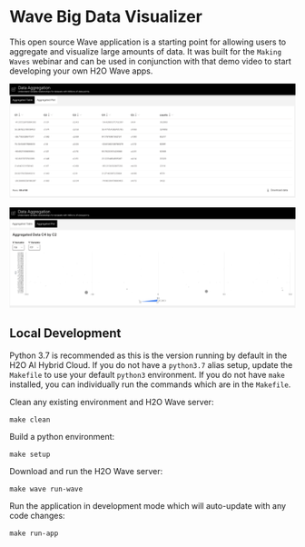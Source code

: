 # Wave Big Data Visualizer

This open source Wave application is a starting point for allowing users to aggregate and visualize large amounts of 
data. It was built for the `Making Waves` webinar and can be used in conjunction with that demo video to start 
developing your own H2O Wave apps.

![](static/screenshot-1.png)

![](static/screenshot-2.png)

## Local Development

Python 3.7 is recommended as this is the version running by default in the H2O AI Hybrid Cloud. If you do not have 
a `python3.7` alias setup, update the `Makefile` to use your default `python3` environment. If you do not 
have `make` installed, you can individually run the commands which are in the `Makefile`.

Clean any existing environment and H2O Wave server:
```shell script
make clean
```

Build a python environment:
```shell script
make setup
```

Download and run the H2O Wave server:
```shell script
make wave run-wave
```

Run the application in development mode which will auto-update with any code changes:
```shell script
make run-app
```
